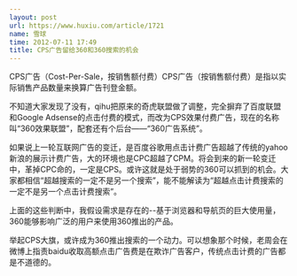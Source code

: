 ```yaml
---
layout: post
url: https://www.huxiu.com/article/1721
name: 雪球
time: 2012-07-11 17:49
title: CPS广告留给360和360搜索的机会
---
```

CPS广告（Cost-Per-Sale，按销售额付费）CPS广告（按销售额付费）是指以实际销售产品数量来换算广告刊登金额。

不知道大家发现了没有，qihu把原来的奇虎联盟做了调整，完全摒弃了百度联盟和Google Adsense的点击付费的模式，而改为CPS效果付费广告，现在的名称叫“360效果联盟”，配套还有个后台——“360广告系统”。

如果说上一轮互联网广告的变迁，是百度谷歌用点击计费广告超越了传统的yahoo新浪的展示计费广告，大的环境也是CPC超越了CPM。将会到来的新一轮变迁中，革掉CPC命的，一定是CPS。或许这就是处于弱势的360可以抓到的机会。大家都相信“超越搜索的一定不是另一个搜索”，能不能解读为“超越点击计费搜索的一定不是另一个点击计费搜索”。

上面的这些判断中，我假设需求是存在的--基于浏览器和导航页的巨大使用量，360能够影响广泛的用户来使用360推出的产品。

举起CPS大旗，或许成为360推出搜索的一个动力。可以想象那个时候，老周会在微博上指责baidu收取高额点击广告费是在欺诈广告客户，传统点击计费的广告都是不道德的。

